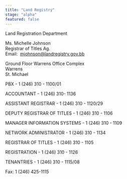 ```yaml
---
title: "Land Registry"
stage: "alpha"
featured: false
---
```


Land Registration Department

Ms. Michelle Johnson  
Registrar of Titles Ag.  
Email:  mjohnson@landregistry.gov.bb

Ground Floor Warrens Office Complex  
Warrens  
St. Michael

PBX - 1 (246) 310 - 1100/01

ACCOUNTANT - 1 (246) 310- 1136

ASSISTANT REGISTRAR - 1 (246) 310 - 1120/29

DEPUTY REGISTRAR OF TITLES - 1 (246) 310 - 1106

MANAGER INFORMATION SYSTEMS - 1 (246) 310 - 1109

NETWORK ADMINISTRATOR - 1 (246) 310 - 1134

REGISTRAR OF TITLES - 1 (246) 310 - 1105

REGISTRATION - 1 (246) 310 - 1126

TENANTRIES - 1 (246) 310 - 1115/08

Fax: 1 (246) 425-1115